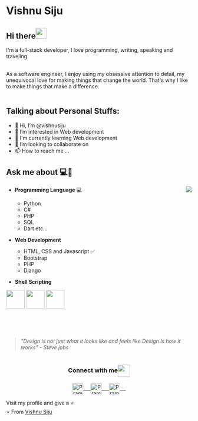 

# Vishnu Siju  


## Hi there<img src="https://github.com/TheDudeThatCode/TheDudeThatCode/blob/master/Assets/Hi.gif" width="29px"> 
 I'm a full-stack developer, I love programming, writing, speaking and traveling.<br><br>
  
  As a software engineer, I enjoy using my obsessive attention to detail, my unequivocal
 love for making things that change the world. That's why I like to make
	things that make a difference. <br><br>
  
## Talking about Personal Stuffs:
 
- 👋 Hi, I’m @vishnusiju  <br>
- 👀 I’m interested in Web development   <br>
- 🌱 I'm currently learning Web development   <br>
- 💞️ I’m looking to collaborate on    <br>
- 📫 How to reach me ...   <br>

## Ask me about :computer:👨

<img align="right" src="https://github.com/rajput2107/rajput2107/blob/master/Assets/Developer.gif"/>

- **Programming Language** 💻
	- Python 
	- C#
	- PHP
	- SQL
	- Dart etc...


- **Web Development**
	- HTML, CSS and Javascript :white_check_mark:
	- Bootstrap
	- PHP
	- Django

- **Shell Scripting**


<code><a href="https://www.python.org/" target="_blank"><img height="50" src="https://www.vectorlogo.zone/logos/python/python-ar21.svg"></a></code>
<code><a href="https://www.linux.org/" target="_blank"><img height="50" src="https://www.vectorlogo.zone/logos/linux/linux-ar21.svg"></a></code>
<code><a href="https://www.docker.com/" target="_blank"><img height="50" src="https://www.vectorlogo.zone/logos/docker/docker-official.svg"></a></code>
<br/><br/>



##

</br>


>  *"Design is not just what it looks like and feels like.Design is how it works" - Steve jobs*

#


<div align="center">
  <h3 align="center">Connect with me<img align="center" src="https://github.com/rajput2107/rajput2107/blob/master/Assets/Handshake.gif" height="33px" /></h3> 
</div>
<p align="center">
 <a href="https://www.linkedin.com/in/roshan-cheriyan-522b72188/" target="blank">
  <img align="center" alt="Pramod's LinkedIn" width="30px" src="https://www.vectorlogo.zone/logos/linkedin/linkedin-icon.svg" /> &nbsp; &nbsp;
 </a>
 <a href="https://www.instagram.com/__captain__noob/" target="blank">
  <img align="center" alt="Pramod's Instagram" width="30px" src="https://www.vectorlogo.zone/logos/instagram/instagram-icon.svg" /> &nbsp; &nbsp;
 </a>
 <a href="https://twitter.com/captain__noob" target="blank">
  <img align="center" alt="Pramod's Twitter" width="30px" src="https://www.vectorlogo.zone/logos/twitter/twitter-official.svg"> &nbsp; &nbsp;
 </a>
	
	
 <br>



Visit my profile and give a ⭐️
<br/>
⭐️ From [Vishnu Siju](https://github.com/vishnusiju)




<!---
vishnusiju/vishnusiju is a ✨ special ✨ repository because its `README.md` (this file) appears on your GitHub profile.
You can click the Preview link to take a look at your changes.
--->
